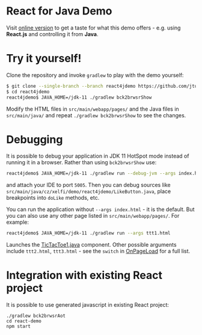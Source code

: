 # React for Java Demo

Visit [online version](http://xelfi.cz/react4jdemo/) to get a taste for what 
this demo offers - e.g. using __React.js__ and controlling it from __Java__.

# Try it yourself!

Clone the repository and invoke `gradlew` to play with the demo yourself:

```bash
$ git clone --single-branch --branch react4jdemo https://github.com/jtulach/netbeans-html4j react4jdemo
$ cd react4jdemo
react4jdemo$ JAVA_HOME=/jdk-11 ./gradlew bck2brwsrShow
```

Modify the HTML files in `src/main/webapp/pages/` and the Java files
in `src/main/java/` and repeat `./gradlew bck2brwsrShow` to see the changes.

# Debugging

It is possible to debug your application in JDK 11 HotSpot mode instead of running
it in a browser. Rather than using `bck2brwsrShow` use:

```bash
react4jdemo$ JAVA_HOME=/jdk-11 ./gradlew run --debug-jvm --args index.html
```

and attach your IDE to port `5005`. Then you can debug sources like
`src/main/java/cz/xelfi/demo/react4jdemo/LikeButton.java`, place breakpoints
into `doLike` methods, etc.

You can run the application without `--args index.html` - it is the default. 
But you can also use any other page listed in `src/main/webapp/pages/`. For 
example:

```bash
react4jdemo$ JAVA_HOME=/jdk-11 ./gradlew run --args ttt1.html
```

Launches the 
[TicTacToe1.java](https://github.com/jtulach/netbeans-html4j/blob/react4jdemo/src/main/java/cz/xelfi/demo/react4jdemo/TicTacToe1.java)
component. Other possible arguments include
`ttt2.html`, `ttt3.html` - see the `switch` in 
[OnPageLoad](https://github.com/jtulach/netbeans-html4j/blob/react4jdemo/src/main/java/cz/xelfi/demo/react4jdemo/OnPageLoad.java)
for a full list.

# Integration with existing React project

It is possible to use generated javascript in existing React project:
```
./gradlew bck2brwsrAot
cd react-demo
npm start
```